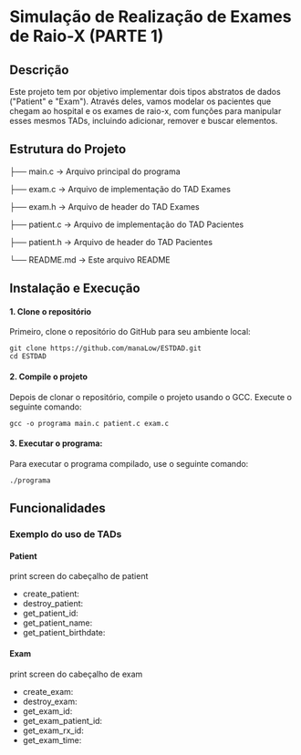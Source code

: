 
# Simulação de Realização de Exames de Raio-X (PARTE 1)
 
## Descrição
Este projeto tem por objetivo implementar dois tipos abstratos de dados ("Patient" e "Exam"). Através deles, vamos modelar os pacientes que chegam ao hospital e os exames de raio-x, com funções para manipular esses mesmos TADs, incluindo adicionar, remover e buscar elementos.

## Estrutura do Projeto

├── main.c               -> Arquivo principal do programa

├── exam.c        -> Arquivo de implementação do TAD Exames

├── exam.h        -> Arquivo de header do TAD Exames

├── patient.c        -> Arquivo de implementação do TAD Pacientes

├── patient.h        -> Arquivo de header do TAD Pacientes

└── README.md     -> Este arquivo README

## Instalação e Execução

#### 1. Clone o repositório
Primeiro, clone o repositório do GitHub para seu ambiente local:

 ```
 git clone https://github.com/manaLow/ESTDAD.git
 cd ESTDAD
 ```

#### 2. Compile o projeto
Depois de clonar o repositório, compile o projeto usando o GCC. Execute o seguinte comando:

 ```
 gcc -o programa main.c patient.c exam.c
 ```

#### 3. Executar o programa:
Para executar o programa compilado, use o seguinte comando:

 ```
 ./programa
 ```
 
## Funcionalidades

### Exemplo do uso de TADs

#### Patient
print screen do cabeçalho de patient


 - create_patient:
 - destroy_patient:
 - get_patient_id:
 - get_patient_name:
 - get_patient_birthdate:

#### Exam
print screen do cabeçalho de exam


 - create_exam:
 - destroy_exam:
 - get_exam_id:
 - get_exam_patient_id:
 - get_exam_rx_id:
 - get_exam_time:
 











